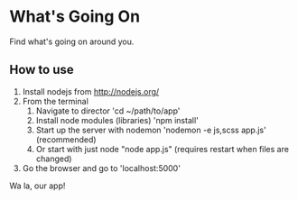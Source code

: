 # What's Going On

Find what's going on around you.

## How to use

1. Install nodejs from http://nodejs.org/
2. From the terminal
    1. Navigate to director 'cd ~/path/to/app'
    2. Install node modules (libraries) 'npm install'
    3. Start up the server with nodemon 'nodemon -e js,scss app.js' (recommended)
    4. Or start with just node "node app.js" (requires restart when files are changed)
3. Go the browser and go to 'localhost:5000'

Wa la, our app!
